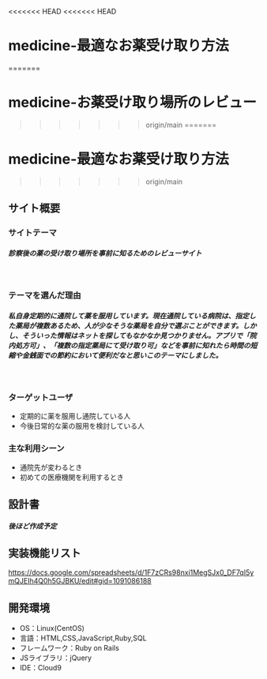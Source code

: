 <<<<<<< HEAD
<<<<<<< HEAD
# medicine-最適なお薬受け取り方法
=======
# medicine-お薬受け取り場所のレビュー
>>>>>>> origin/main
=======
# medicine-最適なお薬受け取り方法
>>>>>>> origin/main
​
## サイト概要
### サイトテーマ
##### 診察後の薬の受け取り場所を事前に知るためのレビューサイト
​
### テーマを選んだ理由

##### 私自身定期的に通院して薬を服用しています。現在通院している病院は、指定した薬局が複数あるため、人が少なそうな薬局を自分で選ぶことができます。しかし、そういった情報はネットを探してもなかなか見つかりません。アプリで「院内処方可」、「複数の指定薬局にて受け取り可」などを事前に知れたら時間の短縮や金銭面での節約において便利だなと思いこのテーマにしました。

​
### ターゲットユーザ

* 定期的に薬を服用し通院している人
* 今後日常的な薬の服用を検討している人

### 主な利用シーン

* 通院先が変わるとき
* 初めての医療機関を利用するとき


## 設計書

##### 後ほど作成予定

## 実装機能リスト
https://docs.google.com/spreadsheets/d/1F7zCRs98nxi1MegSJx0_DF7qI5ymQJEIh4Q0h5GJBKU/edit#gid=1091086188
​
## 開発環境
- OS：Linux(CentOS)
- 言語：HTML,CSS,JavaScript,Ruby,SQL
- フレームワーク：Ruby on Rails
- JSライブラリ：jQuery
- IDE：Cloud9
